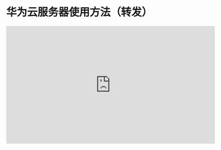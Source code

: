 # 华为云服务器使用方法（转发）



<iframe width="560" height="315" src="https://www.youtube.com/embed/SU9t3qhhel0?si=BDpF3kAOMAcryXYq" title="YouTube video player" frameborder="0" allow="accelerometer; autoplay; clipboard-write; encrypted-media; gyroscope; picture-in-picture; web-share" referrerpolicy="strict-origin-when-cross-origin" allowfullscreen></iframe>
